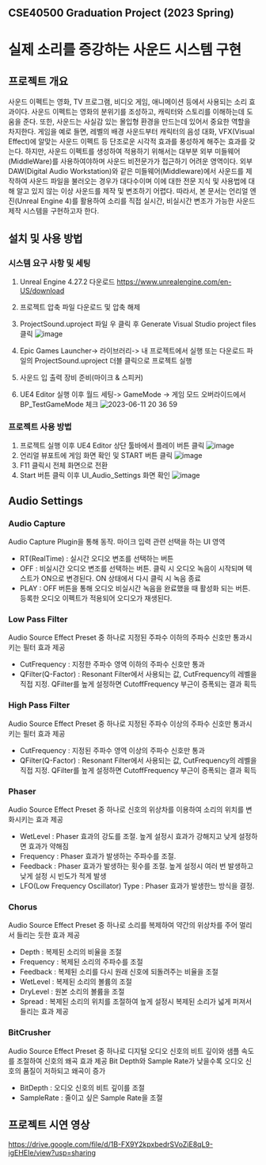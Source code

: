 ## CSE40500 Graduation Project (2023 Spring)

# 실제 소리를 증강하는 사운드 시스템 구현

## 프로젝트 개요

사운드 이펙트는 영화, TV 프로그램, 비디오 게임, 애니메이션 등에서 사용되는 소리
효과이다. 사운드 이펙트는 영화의 분위기를 조성하고, 캐릭터와 스토리를 이해하는데
도움을 준다. 또한, 사운드는 사실감 있는 몰입형 환경을 만드는데 있어서 중요한 역할을
차지한다. 게임을 예로 들면, 레벨의 배경 사운드부터 캐릭터의 음성 대화, VFX(Visual 
Effect)에 알맞는 사운드 이펙트 등 단조로운 시각적 효과를 풍성하게 해주는 효과를
갖는다. 하지만, 사운드 이펙트를 생성하여 적용하기 위해서는 대부분 외부 미들웨어(MiddleWare)를
사용하여야하며 사운드 비전문가가 접근하기 어려운 영역이다. 외부 DAW(Digital Audio 
Workstation)와 같은 미들웨어(Middleware)에서 사운드를 제작하여 사운드 파일을
불러오는 경우가 대다수이며 이에 대한 전문 지식 및 사용법에 대해 알고 있지 않는
이상 사운드를 제작 및 변조하기 어렵다. 따라서, 본 문서는 언리얼
엔진(Unreal Engine 4)를 활용하여 소리를 직접 실시간, 비실시간 변조가
가능한 사운드 제작 시스템을 구현하고자 한다. 

## 설치 및 사용 방법

### 시스템 요구 사항 및 세팅

1. Unreal Engine 4.27.2 다운로드  https://www.unrealengine.com/en-US/download
2. 프로젝트 압축 파일 다운로드 및 압축 해제
3. ProjectSound.uproject 파일 우 클릭 후 Generate Visual Studio project files 클릭
![image](https://github.com/qamhsong/GraduationProject/assets/114596581/829ceaf3-fae8-4eae-ba83-6f70e4cc751e)

4. Epic Games Launcher-> 라이브러리-> 내 프로젝트에서 실행 또는 다운로드 파일의 ProjectSound.uproject 더블 클릭으로 프로젝트 실행
5. 사운드 입 출력 장비 준비(마이크 & 스피커)
6. UE4 Editor 실행 이후 월드 세팅-> GameMode -> 게임 모드 오버라이드에서 BP_TestGameMode 체크
![2023-06-11 20 36 59](https://github.com/qamhsong/GraduationProject/assets/114596581/d2a5d912-a772-420b-a2c0-58c15e85643a)

### 프로젝트 사용 방법

1. 프로젝트 실행 이후 UE4 Editor 상단 툴바에서 플레이 버튼 클릭
![image](https://github.com/qamhsong/GraduationProject/assets/114596581/6eb102ef-06b7-4294-b849-0076ca16b17f)
2. 언리얼 뷰포트에 게임 화면 확인 및 START 버튼 클릭
![image](https://github.com/qamhsong/GraduationProject/assets/114596581/5035e69d-3f1d-4a34-9a24-7944922e2127)
3. F11 클릭시 전체 화면으로 전환 
4. Start 버튼 클릭 이후 UI_Audio_Settings 화면 확인
![image](https://github.com/qamhsong/GraduationProject/assets/114596581/b6a5e57a-c01a-4ce3-ba75-be8da464e832)

## Audio Settings

### Audio Capture

Audio Capture Plugin을 통해 동작. 마이크 입력 관련 선택을 하는 UI 영역
* RT(RealTime) :  실시간 오디오 변조를 선택하는 버튼
* OFF : 비실시간 오디오 변조를 선택하는 버튼. 클릭 시 오디오 녹음이 시작되며 텍스트가 ON으로 변경된다. ON 상태에서 다시 클릭 시 녹음 종료
* PLAY : OFF 버튼을 통해 오디오 비실시간 녹음을 완료했을 때 활성화 되는 버튼. 등록한 오디오 이펙트가 적용되어 오디오가 재생된다.

### Low Pass Filter

Audio Source Effect Preset 중 하나로 지정된 주파수 이하의 주파수 신호만 통과시키는 필터 효과 제공
* CutFrequency : 지정한 주파수 영역 이하의 주파수 신호만 통과
* QFilter(Q-Factor) : Resonant Filter에서 사용되는 값, CutFrequency의 레벨을 직접 지정. QFilter를 높게 설정하면 CutoffFrequency 부근이 증폭되는 결과 획득

### High Pass Filter

Audio Source Effect Preset 중 하나로 지정된 주파수 이상의 주파수 신호만 통과시키는 필터 효과 제공
* CutFrequency : 지정된 주파수 영역 이상의 주파수 신호만 통과
* QFilter(Q-Factor) : Resonant Filter에서 사용되는 값, CutFrequency의 레벨을 직접 지정. QFilter를 높게 설정하면 CutoffFrequency 부근이 증폭되는 결과 획득

### Phaser

Audio Source Effect Preset 중 하나로 신호의 위상차를 이용하여 소리의 위치를 변화시키는 효과 제공
* WetLevel : Phaser 효과의 강도를 조절. 높게 설정시 효과가 강해지고 낮게 설정하면 효과가 약해짐
* Frequency : Phaser 효과가 발생하는 주파수를 조절.
* Feedback : Phaser 효과가 발생하는 횟수를 조절. 높게 설정시 여러 번 발생하고 낮게 설정 시 빈도가 적게 발생
* LFO(Low Frequency Oscillator) Type : Phaser 효과가 발생한느 방식을 결정.

### Chorus

Audio Source Effect Preset 중 하나로 소리를 복제하여 약간의 위상차를 주어 멀리서 들리는 듯한 효과 제공
* Depth : 복제된 소리의 비율을 조절
* Frequency : 복제된 소리의 주파수를 조절
* Feedback : 복제된 소리를 다시 원래 신호에 되돌려주는 비율을 조절
* WetLevel : 복제된 소리의 볼륨의 조절
* DryLevel : 원본 소리의 볼륨을 조절
* Spread : 복제된 소리의 위치를 조절하여 높게 설정시 복제된 소리가 넓게 퍼져서 들리는 효과 제공

### BitCrusher 

Audio Source Effect Preset 중 하나로 디지털 오디오 신호의 비트 깊이와 샘플 속도를 조절하여 신호의 왜곡 효과 제공
Bit Depth와 Sample Rate가 낮을수록 오디오 신호의 품질이 저하되고 왜곡이 증가
* BitDepth :  오디오 신호의 비트 깊이를 조절
* SampleRate : 줄이고 싶은 Sample Rate을 조절



## 프로젝트 시연 영상

https://drive.google.com/file/d/1B-FX9Y2kpxbedrSVoZiE8qL9-igEHEIe/view?usp=sharing








